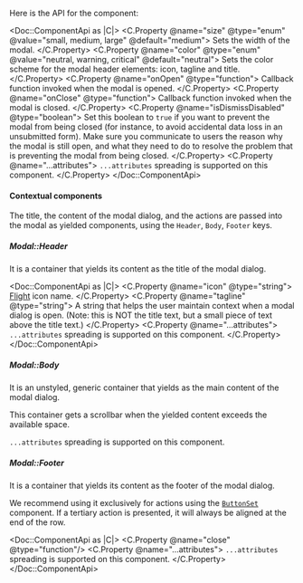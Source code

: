 Here is the API for the component:

<Doc::ComponentApi as |C|>
  <C.Property @name="size" @type="enum" @value="small, medium, large" @default="medium">
    Sets the width of the modal.
  </C.Property>
  <C.Property @name="color" @type="enum" @value="neutral, warning, critical" @default="neutral">
    Sets the color scheme for the modal header elements: icon, tagline and title.
  </C.Property>
  <C.Property @name="onOpen" @type="function">
    Callback function invoked when the modal is opened.
  </C.Property>
  <C.Property @name="onClose" @type="function">
    Callback function invoked when the modal is closed.
  </C.Property>
  <C.Property @name="isDismissDisabled" @type="boolean">
    Set this boolean to `true` if you want to prevent the modal from being closed (for instance, to avoid accidental data loss in an unsubmitted form). Make sure you communicate to users the reason why the modal is still open, and what they need to do to resolve the problem that is preventing the modal from being closed.
  </C.Property>
  <C.Property @name="...attributes">
    `...attributes` spreading is supported on this component.
  </C.Property>
</Doc::ComponentApi>

#### Contextual components

The title, the content of the modal dialog, and the actions are passed into the modal as yielded components, using the `Header`, `Body`, `Footer` keys.

##### Modal::Header

It is a container that yields its content as the title of the modal dialog.

<Doc::ComponentApi as |C|>
  <C.Property @name="icon" @type="string">
    [Flight](https://flight-hashicorp.vercel.app/) icon name.
  </C.Property>
  <C.Property @name="tagline" @type="string">
    A string that helps the user maintain context when a modal dialog is open. (Note: this is NOT the title text, but a small piece of text above the title text.)
  </C.Property>
  <C.Property @name="...attributes">
    `...attributes` spreading is supported on this component.
  </C.Property>
</Doc::ComponentApi>

##### Modal::Body

It is an unstyled, generic container that yields as the main content of the modal dialog.

This container gets a scrollbar when the yielded content exceeds the available space.

`...attributes` spreading is supported on this component.

##### Modal::Footer

It is a container that yields its content as the footer of the modal dialog.

We recommend using it exclusively for actions using the [`ButtonSet`](/components/button-set/) component. If a tertiary action is presented, it will always be aligned at the end of the row.

<Doc::ComponentApi as |C|>
  <C.Property @name="close" @type="function"/>
  <C.Property @name="...attributes">
    `...attributes` spreading is supported on this component.
  </C.Property>
</Doc::ComponentApi>